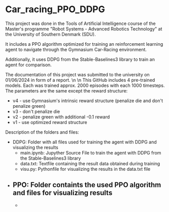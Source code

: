 # Car_racing_PPO_DDPG

This project was done in the Tools of Artificial Intelligence course of the Master's programme "Robot Systems - Advanced Robotics Technology" at the University of Southern Denmark (SDU).

It includes a PPO algorithm optimized for training an reinforcement learning agent to navigate through the Gymnasium Car-Racing environment. 

Additionally, it uses DDPG from the Stable-Baselines3 library to train an agent for comparison.

The documentation of this project was submitted to the university on 01/06/2024 in form of a report.
\n
\n
This GitHub includes 4 pre-trained models. Each was trained approx. 2000 episodes with each 1000 timesteps. The parameters are the same except the reward structure:
- v4 - use Gymnasium's intrinsic reward structure (penalize die and don't penalize green)
- v3 - don't penalize die
- v2 - penalize green with additional -0.1 reward
- v1 - use optimized reward structure 


Description of the folders and files:
- DDPG: Folder with all files used for training the agent with DDPG and visualizing the results
  - main.ipynb: Jupyther Source File to train the agent with DDPG from the Stable-Baselines3 library
  - data.txt: Textfile containing the result data obtained during training
  - visu.py: Pythonfile for visualizing the results in the data.txt file 
- PPO: Folder containts the used PPO algorithm and files for visualizing results
  - 
  - 
